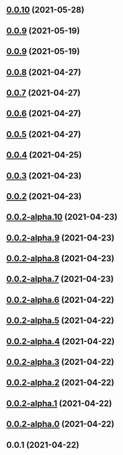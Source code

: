 ## [0.0.10](https://new.github.com/yymzy/taro-plugin-build/compare/v0.0.9...v0.0.10) (2021-05-28)

## [0.0.9](https://new.github.com/yymzy/taro-plugin-build/compare/v0.0.8...v0.0.9) (2021-05-19)

## [0.0.9](https://new.github.com/yymzy/taro-plugin-build/compare/v0.0.8...v0.0.9) (2021-05-19)

## [0.0.8](https://new.github.com/yymzy/taro-plugin-build/compare/v0.0.7...v0.0.8) (2021-04-27)

## [0.0.7](https://new.github.com/yymzy/taro-plugin-build/compare/v0.0.6...v0.0.7) (2021-04-27)

## [0.0.6](https://new.github.com/yymzy/taro-plugin-build/compare/v0.0.5...v0.0.6) (2021-04-27)

## [0.0.5](https://new.github.com/yymzy/taro-plugin-build/compare/v0.0.4...v0.0.5) (2021-04-27)

## [0.0.4](https://new.github.com/yymzy/taro-plugin-build/compare/v0.0.3...v0.0.4) (2021-04-25)

## [0.0.3](https://new.github.com/yymzy/taro-plugin-build/compare/v0.0.2...v0.0.3) (2021-04-23)

## [0.0.2](https://new.github.com/yymzy/taro-plugin-build/compare/v0.0.2-alpha.10...v0.0.2) (2021-04-23)

## [0.0.2-alpha.10](https://new.github.com/yymzy/taro-plugin-build/compare/v0.0.2-alpha.9...v0.0.2-alpha.10) (2021-04-23)

## [0.0.2-alpha.9](https://new.github.com/yymzy/taro-plugin-build/compare/v0.0.2-alpha.8...v0.0.2-alpha.9) (2021-04-23)

## [0.0.2-alpha.8](https://new.github.com/yymzy/taro-plugin-build/compare/v0.0.2-alpha.7...v0.0.2-alpha.8) (2021-04-23)

## [0.0.2-alpha.7](https://new.github.com/yymzy/taro-plugin-build/compare/v0.0.2-alpha.6...v0.0.2-alpha.7) (2021-04-23)

## [0.0.2-alpha.6](https://new.github.com/yymzy/taro-plugin-build/compare/v0.0.2-alpha.5...v0.0.2-alpha.6) (2021-04-22)

## [0.0.2-alpha.5](https://new.github.com/yymzy/taro-plugin-build/compare/v0.0.2-alpha.4...v0.0.2-alpha.5) (2021-04-22)

## [0.0.2-alpha.4](https://new.github.com/yymzy/taro-plugin-build/compare/v0.0.2-alpha.3...v0.0.2-alpha.4) (2021-04-22)

## [0.0.2-alpha.3](https://new.github.com/yymzy/taro-plugin-build/compare/v0.0.2-alpha.2...v0.0.2-alpha.3) (2021-04-22)

## [0.0.2-alpha.2](https://new.github.com/yymzy/taro-plugin-build/compare/v0.0.2-alpha.0...v0.0.2-alpha.2) (2021-04-22)

## [0.0.2-alpha.1](https://new.github.com/yymzy/taro-plugin-build/compare/v0.0.2-alpha.0...v0.0.2-alpha.1) (2021-04-22)

## [0.0.2-alpha.0](https://new.github.com/yymzy/taro-plugin-build/compare/v0.0.1...v0.0.2-alpha.0) (2021-04-22)

## 0.0.1 (2021-04-22)

